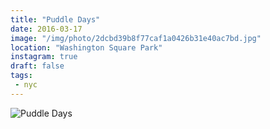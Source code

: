 ```yaml
---
title: "Puddle Days"
date: 2016-03-17
image: "/img/photo/2dcbd39b8f77caf1a0426b31e40ac7bd.jpg"
location: "Washington Square Park"
instagram: true
draft: false
tags:
 - nyc
---
```


![Puddle Days](/img/photo/2dcbd39b8f77caf1a0426b31e40ac7bd.jpg)
